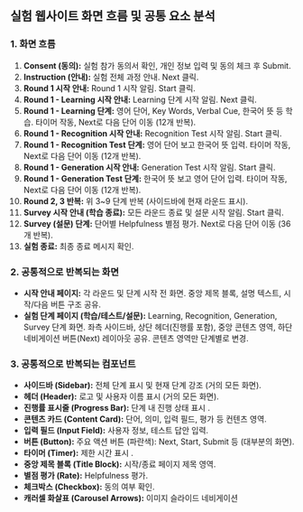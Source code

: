 ## 실험 웹사이트 화면 흐름 및 공통 요소 분석

### 1. 화면 흐름

1.  **Consent (동의):** 실험 참가 동의서 확인, 개인 정보 입력 및 동의 체크 후 Submit.
2.  **Instruction (안내):**  실험 전체 과정 안내. Next 클릭.
3.  **Round 1 시작 안내:**  Round 1 시작 알림. Start 클릭.
4.  **Round 1 - Learning 시작 안내:** Learning 단계 시작 알림. Next 클릭.
5.  **Round 1 - Learning 단계:**  영어 단어, Key Words, Verbal Cue, 한국어 뜻 등 학습. 타이머 작동, Next로 다음 단어 이동 (12개 반복).
6.  **Round 1 - Recognition 시작 안내:** Recognition Test 시작 알림. Start 클릭.
7.  **Round 1 - Recognition Test 단계:** 영어 단어 보고 한국어 뜻 입력. 타이머 작동, Next로 다음 단어 이동 (12개 반복).
8.  **Round 1 - Generation 시작 안내:** Generation Test 시작 알림. Start 클릭.
9.  **Round 1 - Generation Test 단계:** 한국어 뜻 보고 영어 단어 입력. 타이머 작동, Next로 다음 단어 이동 (12개 반복).
10. **Round 2, 3 반복:** 위 3~9 단계 반복 (사이드바에 현재 라운드 표시).
11. **Survey 시작 안내 (학습 종료):** 모든 라운드 종료 및 설문 시작 알림. Start 클릭.
12. **Survey (설문) 단계:** 단어별 Helpfulness 별점 평가. Next로 다음 단어 이동 (36개 반복).
13. **실험 종료:**  최종 종료 메시지 확인.

### 2. 공통적으로 반복되는 화면

*   **시작 안내 페이지:** 각 라운드 및 단계 시작 전 화면. 중앙 제목 블록, 설명 텍스트, 시작/다음 버튼 구조 공유.
*   **실험 단계 페이지 (학습/테스트/설문):** Learning, Recognition, Generation, Survey 단계 화면. 좌측 사이드바, 상단 헤더(진행률 포함), 중앙 콘텐츠 영역, 하단 네비게이션 버튼(Next) 레이아웃 공유. 콘텐츠 영역만 단계별로 변경.

### 3. 공통적으로 반복되는 컴포넌트

*   **사이드바 (Sidebar):** 전체 단계 표시 및 현재 단계 강조 (거의 모든 화면).
*   **헤더 (Header):** 로고 및 사용자 이름 표시 (거의 모든 화면).
*   **진행률 표시줄 (Progress Bar):** 단계 내 진행 상태 표시 .
*   **콘텐츠 카드 (Content Card):** 단어, 의미, 입력 필드, 평가 등 컨텐츠 영역.
*   **입력 필드 (Input Field):** 사용자 정보, 테스트 답안 입력.
*   **버튼 (Button):** 주요 액션 버튼 (파란색): Next, Start, Submit 등 (대부분의 화면).
*   **타이머 (Timer):** 제한 시간 표시 .
*   **중앙 제목 블록 (Title Block):** 시작/종료 페이지 제목 영역.
*   **별점 평가 (Rate):** Helpfulness 평가.
*   **체크박스 (Checkbox):** 동의 여부 확인.
*   **캐러셀 화살표 (Carousel Arrows):** 이미지 슬라이드 네비게이션
